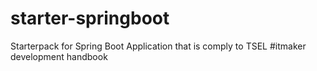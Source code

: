 # starter-springboot
Starterpack for Spring Boot Application that is comply to TSEL #itmaker development handbook
